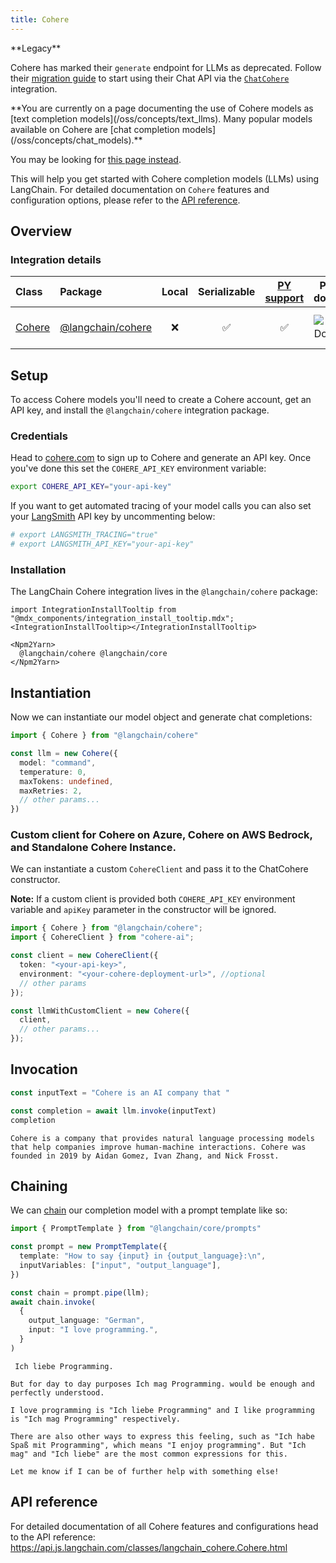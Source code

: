 ```yaml
---
title: Cohere
---
```


<Warning>
**Legacy**

Cohere has marked their `generate` endpoint for LLMs as deprecated. Follow their [migration guide](https://docs.cohere.com/docs/migrating-from-cogenerate-to-cochat) to start using their Chat API via the [`ChatCohere`](/oss/integrations/chat/cohere) integration.
</Warning>

<Warning>
**You are currently on a page documenting the use of Cohere models as [text completion models](/oss/concepts/text_llms). Many popular models available on Cohere are [chat completion models](/oss/concepts/chat_models).**


You may be looking for [this page instead](/oss/integrations/chat/cohere/).
</Warning>

This will help you get started with Cohere completion models (LLMs) using LangChain. For detailed documentation on `Cohere` features and configuration options, please refer to the [API reference](https://api.js.langchain.com/classes/langchain_cohere.Cohere.html).

## Overview
### Integration details

| Class | Package | Local | Serializable | [PY support](https://python.langchain.com/docs/integrations/llms/cohere) | Package downloads | Package latest |
| :--- | :--- | :---: | :---: |  :---: | :---: | :---: |
| [Cohere](https://api.js.langchain.com/classes/langchain_cohere.Cohere.html) | [@langchain/cohere](https://api.js.langchain.com/modules/langchain_cohere.html) | ❌ | ✅ | ✅ | ![NPM - Downloads](https://img.shields.io/npm/dm/@langchain/cohere?style=flat-square&label=%20&) | ![NPM - Version](https://img.shields.io/npm/v/@langchain/cohere?style=flat-square&label=%20&) |

## Setup

To access Cohere models you'll need to create a Cohere account, get an API key, and install the `@langchain/cohere` integration package.

### Credentials

Head to [cohere.com](https://cohere.com) to sign up to Cohere and generate an API key. Once you've done this set the `COHERE_API_KEY` environment variable:

```bash
export COHERE_API_KEY="your-api-key"
```
If you want to get automated tracing of your model calls you can also set your [LangSmith](https://docs.smith.langchain.com/) API key by uncommenting below:

```bash
# export LANGSMITH_TRACING="true"
# export LANGSMITH_API_KEY="your-api-key"
```
### Installation

The LangChain Cohere integration lives in the `@langchain/cohere` package:

```{=mdx}
import IntegrationInstallTooltip from "@mdx_components/integration_install_tooltip.mdx";
<IntegrationInstallTooltip></IntegrationInstallTooltip>

<Npm2Yarn>
  @langchain/cohere @langchain/core
</Npm2Yarn>

```
## Instantiation

Now we can instantiate our model object and generate chat completions:


```typescript
import { Cohere } from "@langchain/cohere"

const llm = new Cohere({
  model: "command",
  temperature: 0,
  maxTokens: undefined,
  maxRetries: 2,
  // other params...
})
```
### Custom client for Cohere on Azure, Cohere on AWS Bedrock, and Standalone Cohere Instance.

We can instantiate a custom `CohereClient` and pass it to the ChatCohere constructor.

**Note:** If a custom client is provided both `COHERE_API_KEY` environment variable and `apiKey` parameter in the constructor will be ignored.


```typescript
import { Cohere } from "@langchain/cohere";
import { CohereClient } from "cohere-ai";

const client = new CohereClient({
  token: "<your-api-key>",
  environment: "<your-cohere-deployment-url>", //optional
  // other params
});

const llmWithCustomClient = new Cohere({
  client,
  // other params...
});
```
## Invocation


```typescript
const inputText = "Cohere is an AI company that "

const completion = await llm.invoke(inputText)
completion
```
```output
Cohere is a company that provides natural language processing models that help companies improve human-machine interactions. Cohere was founded in 2019 by Aidan Gomez, Ivan Zhang, and Nick Frosst.
```
## Chaining

We can [chain](/oss/how-to/sequence/) our completion model with a prompt template like so:


```typescript
import { PromptTemplate } from "@langchain/core/prompts"

const prompt = new PromptTemplate({
  template: "How to say {input} in {output_language}:\n",
  inputVariables: ["input", "output_language"],
})

const chain = prompt.pipe(llm);
await chain.invoke(
  {
    output_language: "German",
    input: "I love programming.",
  }
)
```
```output
 Ich liebe Programming.

But for day to day purposes Ich mag Programming. would be enough and perfectly understood.

I love programming is "Ich liebe Programming" and I like programming is "Ich mag Programming" respectively.

There are also other ways to express this feeling, such as "Ich habe Spaß mit Programming", which means "I enjoy programming". But "Ich mag" and "Ich liebe" are the most common expressions for this.

Let me know if I can be of further help with something else!
```
## API reference

For detailed documentation of all Cohere features and configurations head to the API reference: https://api.js.langchain.com/classes/langchain_cohere.Cohere.html
